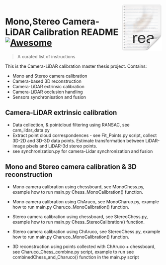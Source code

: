 <img src="icon.png" align="right" />

# Mono,Stereo Camera-LiDAR Calibration README [![Awesome](https://cdn.rawgit.com/sindresorhus/awesome/d7305f38d29fed78fa85652e3a63e154dd8e8829/media/badge.svg)](https://github.com/sindresorhus/awesome#readme)
>A curated list of instructions

This is the Camera-LiDAR calibration master thesis project.
Contains:
- Mono and Stereo camera calibration
- Camera-based 3D reconstruction
- Camera-LiDAR extrinsic calibration
- Camera-LiDAR occlusion handling
- Sensors synchronisation and fusion

## Camera-LiDAR extrinsic calibration
- Data collection, & pointcloud filtering using RANSAC, see cam_lidar_data.py
- Extract point cloud correspondences - see Fit_Points.py script, collect 3D-2D and 3D-3D data points. Estimate transformation between LiDAR-image pixels and LiDAR-3d stereo points.
- see synchronization.py for camera-Lidar synchronization and fusion

## Mono and Stereo camera calibration & 3D reconstruction

- Mono camera calibration using chessboard, see MonoChess.py, example how to run main.py Chess_MonoCalibration() function.

- Mono camera calibration using ChAruco, see MonoCharuo.py, example how to run main.py Charuco_MonoCalibration() function.

- Stereo camera calibration using chessboard, see StereoChess.py, example how to run main.py Chess_StereoCalibration() function.

- Stereo camera calibration using ChAruco, see StereoChess.py, example how to run main.py Charuco_MonoCalibration() function.

- 3D reconstruction using points collected with ChAruco + chessboard, see Charuco_Chess_combine.py script, example to run see combinedChess_and_Charuco() function in the main.py script
